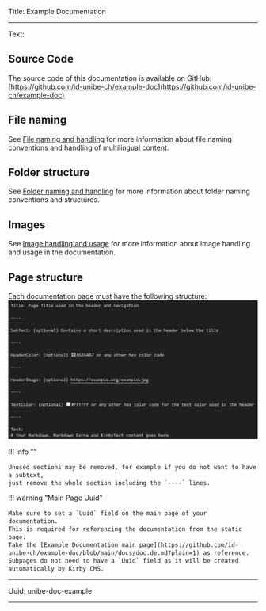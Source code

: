 Title: Example Documentation

----

Text:

## Source Code
The source code of this documentation is available on GitHub:  
[https://github.com/id-unibe-ch/example-doc](https://github.com/id-unibe-ch/example-doc)

## File naming
See [File naming and handling](./files/) for more information about file naming conventions and handling of multilingual content.

## Folder structure
See [Folder naming and handling](./folders/) for more information about folder naming conventions and structures.

## Images
See [Image handling and usage](./page-elements/images/) for more information about image handling and usage in the documentation.

## Page structure
Each documentation page must have the following structure:  
![File Header](file-header-example.png)

!!! info ""

    Unused sections may be removed, for example if you do not want to have a subtext,
    just remove the whole section including the `----` lines.

  
!!! warning "Main Page Uuid"

    Make sure to set a `Uuid` field on the main page of your documentation.  
    This is required for referencing the documentation from the static page.  
    Take the [Example Documentation main page](https://github.com/id-unibe-ch/example-doc/blob/main/docs/doc.de.md?plain=1) as reference.
    Subpages do not need to have a `Uuid` field as it will be created automatically by Kirby CMS.

----

Uuid: unibe-doc-example

----